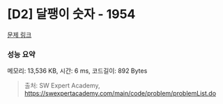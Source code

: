 # [D2] 달팽이 숫자 - 1954 

[문제 링크](https://swexpertacademy.com/main/code/problem/problemDetail.do?contestProbId=AV5PobmqAPoDFAUq) 

### 성능 요약

메모리: 13,536 KB, 시간: 6 ms, 코드길이: 892 Bytes



> 출처: SW Expert Academy, https://swexpertacademy.com/main/code/problem/problemList.do